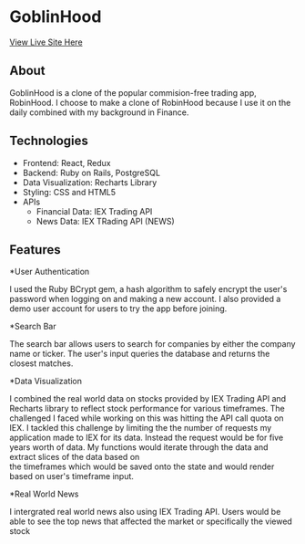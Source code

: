 #  GoblinHood

[View Live Site Here](http://goblinhood.herokuapp.com/#/)

## About
GoblinHood is a clone of the popular commision-free trading app, RobinHood. I choose to make a clone of RobinHood because I use it on the daily combined with my background in Finance. 

## Technologies 
  * Frontend: React, Redux
  * Backend: Ruby on Rails, PostgreSQL
  * Data Visualization: Recharts Library
  * Styling: CSS and HTML5
  * APIs
    * Financial Data: IEX Trading API 
    * News Data: IEX TRading API (NEWS)
    
## Features 
  *User Authentication 
  
   I used the Ruby BCrypt gem, a hash algorithm to safely encrypt the user's password when logging on and making a new account. I also provided a demo user account    for users to try the app before joining.  
   
  *Search Bar
  
  The search bar allows users to search for companies by either the company name or ticker. The user's input queries the database and returns the closest matches.
  
  *Data Visualization 
  
  I combined the real world data on stocks provided by IEX Trading API and Recharts library to reflect stock performance for various timeframes. The challenged I
  faced while working on this was hitting the API call quota on IEX. I tackled this challenge by limiting the the number of requests my application made to IEX     for its data. Instead the request would be for five years worth of data. My functions would iterate through the data and extract slices of the data based on  
  the timeframes which would be saved onto the state and would render based on user's timeframe input.
  
  *Real World News
  
  I intergrated real world news also using IEX Trading API. Users would be able to see the top news that affected the market or specifically the viewed stock 
  
  
